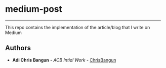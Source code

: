 # medium-post
-----
This repo contains the implementation of the article/blog that I write on Medium



## Authors

* **Adi Chris Bangun** - *ACB Intial Work* - [ChrisBangun](https://github.com/chrisbangun)


